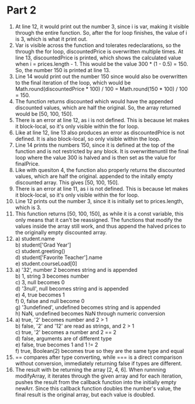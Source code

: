 # Part 2

1. At line 12, it would print out the number 3, since i is var, making it visible through the entire function. So, after the for loop finishes, the value of i is 3, which is what it print out.
2. Var is visible across the function and tolerates redeclarations, so the through the for loop, discountedPrice is overwritten multiple times. At line 13, discountedPrice is printed, which shows the calculated value when i = prices.length - 1. This would be the value 300 * (1 - 0.5) = 150. So, the number 150 is printed at line 13.
3. Line 14 would print out the number 150 since would also be overwritten to the final iteration of the loop, which would be Math.round(discountedPrice * 100) / 100 = Math.round(150 * 100) / 100 = 150.
4. The function returns discounted which would have the appended discounted values, which are half the original. So, the array returned would be [50, 100, 150].
5. There is an error at line 12, as i is not defined. This is because let makes it block-local, so it's only visible within the for loop.
6. Like at line 12, line 13 also produces an error as discountedPrice is not defined. It is also block-local, so only visible within the loop.
7. Line 14 prints the numbers 150, since it is defined at the top of the function and is not restricted by any block. It is overwrittenuntil the final loop where the value 300 is halved and is then set as the value for finalPrice.
8. Like with quesiton 4, the function also properly returns the discounted values, which are half the original. appended to the initally empty discounted array. This gives [50, 100, 150].
9. There is an error at line 11, as i is not defined. This is because let makes it block-local, so it's only visible within the for loop.
10. Line 12 prints out the number 3, since it is initially set to prices.length, which is 3.
11. This function returns [50, 100, 150], as while it is a const variable, this only means that it can't be reassigned. The functions that modify the values inside the array still work, and thus append the halved prices to the originally empty discounted array.
12. a) student.name  <br>
    b) student['Grad Year']  <br>
    c) student.greeting()  <br>
    d) student['Favorite Teacher'].name <br>
    e) student.courseLoad[0]
13.  a) '32', number 2 becomes string and is appended <br>
     b) 1, string 3 becomes number <br>
     c) 3, null becomes 0 <br>
     d) '3null', null becomes string and is appended <br>
     e) 4, true becomes 1 <br>
     f) 0, false and null become 0 <br>
     g) '3undefined', undefined becomes string and is appended <br>
     h) NaN, undefined becomes NaN through numeric conversion <br>
14.  a) true, '2' becomes number and 2 > 1 <br>
     b) false, '2' and '12' are read as strings, and 2 > 1 <br>
     c) true, '2' becomes a number and 2 == 2 <br>
     d) false, arguments are of different type <br>
     e) false, true becomes 1 and 1 != 2 <br>
     f) true, Boolean(2) becomes true so they are the same type and equal <br>
15. == compares after type converting, while === is a direct comparison without conversion, immediately returning false if types are different.
17. The result with be returning the array [2, 4, 6]. When runnning modifyArray, it iterates through the given array and for each iteration, pushes the result from the callback function into the initially empty newArr. Since this callback function doubles the number's value, the final result is the original array, but each value is doubled. 

